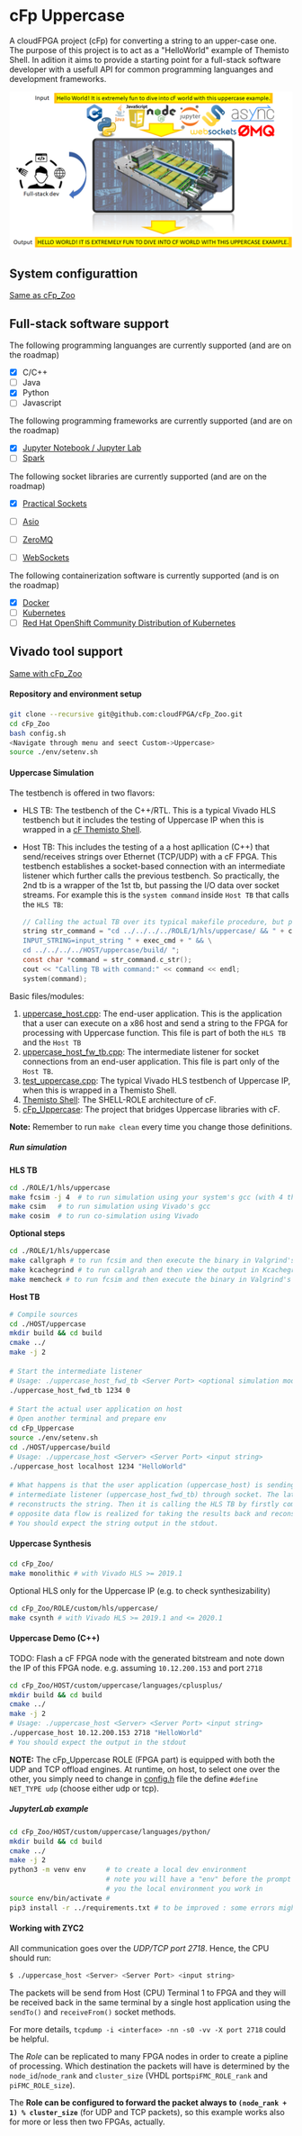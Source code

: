# cFp Uppercase

A cloudFPGA project (cFp) for converting a string to an upper-case one. The purpose of this project 
is to act as a "HelloWorld" example of Themisto Shell. In adition it aims to provide a starting point 
for a full-stack software developer with a usefull API for common programming languanges and development frameworks.


![Oveview of cFp_Uppercase](../../../../doc/cFp_Uppercase.png)


## System configurattion

[Same as cFp_Zoo](https://cloudfpga.github.io/Doc/pages/PROJECTS/cFp_Zoo_overview.html#system-configurattion) 
## Full-stack software support

The following programming languanges are currently supported (and are on the roadmap)

- [x] C/C++
- [ ] Java
- [x] Python
- [ ] Javascript

The following programming frameworks are currently supported (and are on the roadmap)

- [x] [Jupyter Notebook / Jupyter Lab](https://jupyter.org/)
- [ ] [Spark](https://spark.apache.org/)

The following socket libraries are currently supported (and are on the roadmap)

- [x] [Practical Sockets](http://cs.ecs.baylor.edu/~donahoo/practical/CSockets/practical/)
- [ ] [Asio](https://think-async.com/Asio/)
- [ ] [ZeroMQ](https://zeromq.org/)
- [ ] [WebSockets](https://developer.mozilla.org/en-US/docs/Web/API/WebSockets_API)


The following containerization software is currently supported (and is on the roadmap)

- [x] [Docker](www.docker.com)
- [ ] [Kubernetes](https://kubernetes.io/)
- [ ] [Red Hat OpenShift Community Distribution of Kubernetes](https://www.okd.io/)

## Vivado tool support

[Same with cFp_Zoo](https://cloudfpga.github.io/Doc/pages/PROJECTS/cFp_Zoo_overview.html#vivado-vitis-tool-support)


#### Repository and environment setup

```bash
git clone --recursive git@github.com:cloudFPGA/cFp_Zoo.git
cd cFp_Zoo
bash config.sh
<Navigate through menu and seect Custom->Uppercase>
source ./env/setenv.sh
```

#### Uppercase Simulation 

The testbench is offered in two flavors:
- HLS TB: The testbench of the C++/RTL. This is a typical Vivado HLS testbench but it includes the testing of Uppercase IP when this is wrapped in a [cF Themisto Shell](https://pages.github.com/cloudFPGA/Doc/pages/cfdk.html#the-themisto-sra).
- Host TB: This includes the testing of a a host apllication (C++) that send/receives strings over Ethernet (TCP/UDP) with a cF FPGA. This testbench establishes a socket-based connection with an intermediate listener which further calls the previous testbench. So practically, the 2nd tb is a wrapper of the 1st tb, but passing the I/O data over socket streams.
  For example this is the `system command` inside `Host TB` that calls the `HLS TB`:
  
  ```c
  // Calling the actual TB over its typical makefile procedure, but passing the save file
  string str_command = "cd ../../../../ROLE/1/hls/uppercase/ && " + clean_cmd + "\
  INPUT_STRING=input_string " + exec_cmd + " && \
  cd ../../../../HOST/uppercase/build/ "; 
  const char *command = str_command.c_str(); 
  cout << "Calling TB with command:" << command << endl; 
  system(command); 
  ```

Basic files/modules:
  1. [uppercase_host.cpp](https://github.com/cloudFPGA/cFp_Zoo/blob/HEAD/HOST/custom/uppercase/languages/cplusplus/src/uppercase_host.cpp): The end-user application. This is the application that a user can execute on a x86 host and send a string to the FPGA for processing with Uppercase function. This file is part of both the `HLS TB` and the `Host TB`
  2. [uppercase_host_fw_tb.cpp](https://github.com/cloudFPGA/cFp_Zoo/blob/HEAD/HOST/custom/uppercase/languages/cplusplus/src/uppercase_host_fwd_tb.cpp): The intermediate listener for socket connections from an end-user application. This file is part only of the `Host TB`.
  3. [test_uppercase.cpp](https://github.com/cloudFPGA/cFp_Zoo/blob/HEAD/ROLE/custom/hls/uppercase/test/test_uppercase.cpp): The typical Vivado HLS testbench of Uppercase IP, when this is wrapped in a Themisto Shell.
  4. [Themisto Shell](https://pages.github.com/cloudFPGA/Doc/pages/cfdk.html#the-themisto-sra): The SHELL-ROLE architecture of cF.
  5. [cFp_Uppercase](https://github.com/cloudFPGA/cFp_Uppercase): The project that bridges Uppercase libraries with cF.

  
  
**Note:** Remember to run `make clean` every time you change those definitions.
  
##### Run simulation

**HLS TB**
  
```bash
cd ./ROLE/1/hls/uppercase
make fcsim -j 4  # to run simulation using your system's gcc (with 4 threads)
make csim   # to run simulation using Vivado's gcc
make cosim  # to run co-simulation using Vivado
```

**Optional steps**

```bash
cd ./ROLE/1/hls/uppercase
make callgraph # to run fcsim and then execute the binary in Valgrind's callgraph tool
make kcachegrind # to run callgrah and then view the output in Kcachegrind tool
make memcheck # to run fcsim and then execute the binary in Valgrind's memcheck tool (to inspect memory leaks)
```

**Host TB**
  
```bash
# Compile sources
cd ./HOST/uppercase
mkdir build && cd build
cmake ../
make -j 2

# Start the intermediate listener
# Usage: ./uppercase_host_fwd_tb <Server Port> <optional simulation mode>
./uppercase_host_fwd_tb 1234 0

# Start the actual user application on host
# Open another terminal and prepare env
cd cFp_Uppercase
source ./env/setenv.sh
cd ./HOST/uppercase/build
# Usage: ./uppercase_host <Server> <Server Port> <input string>
./uppercase_host localhost 1234 "HelloWorld"

# What happens is that the user application (uppercase_host) is sending an input string to 
# intermediate listener (uppercase_host_fwd_tb) through socket. The latter receives the payload and 
# reconstructs the string. Then it is calling the HLS TB by firstly compiling the HLS TB files. The 
# opposite data flow is realized for taking the results back and reconstruct the FPGA output string.
# You should expect the string output in the stdout.
```

#### Uppercase Synthesis

```bash
cd cFp_Zoo/
make monolithic # with Vivado HLS >= 2019.1
```

Optional HLS only for the Uppercase IP (e.g. to check synthesizability)
```bash
cd cFp_Zoo/ROLE/custom/hls/uppercase/
make csynth # with Vivado HLS >= 2019.1 and <= 2020.1
```


#### Uppercase Demo (C++)

TODO: Flash a cF FPGA node with the generated bitstream and note down the IP of this FPGA node. e.g. assuming `10.12.200.153` and port `2718`


```bash
cd cFp_Zoo/HOST/custom/uppercase/languages/cplusplus/
mkdir build && cd build
cmake ../
make -j 2
# Usage: ./uppercase_host <Server> <Server Port> <input string>
./uppercase_host 10.12.200.153 2718 "HelloWorld"
# You should expect the output in the stdout
```

**NOTE:** The cFp_Uppercase ROLE (FPGA part) is equipped with both the UDP and TCP offload engines. At 
runtime, on host, to select one over the other, you simply need to change in [config.h](https://github.com/cloudFPGA/cFp_Zoo/blob/master/HOST/custom/uppercase/languages/cplusplus/include/config.h) file the define `#define NET_TYPE udp` (choose either udp or tcp).


##### JupyterLab example

```bash
cd cFp_Zoo/HOST/custom/uppercase/languages/python/
mkdir build && cd build
cmake ../
make -j 2
python3 -m venv env     # to create a local dev environment
                        # note you will have a "env" before the prompt to remind
                        # you the local environment you work in
source env/bin/activate # 
pip3 install -r ../requirements.txt # to be improved : some errors might occur depending on environment
```


#### Working with ZYC2

All communication goes over the *UDP/TCP port 2718*. Hence, the CPU should run:
```bash
$ ./uppercase_host <Server> <Server Port> <input string>
```

The packets will be send from Host (CPU) Terminal 1 to FPGA and they will be received back in the 
same terminal by a single host application using the `sendTo()` and `receiveFrom()` socket methods.

For more details, `tcpdump -i <interface> -nn -s0 -vv -X port 2718` could be helpful.

The *Role* can be replicated to many FPGA nodes in order to create a pipline of processing.
Which destination the packets will have is determined by the `node_id`/`node_rank` and `cluster_size`
(VHDL ports`piFMC_ROLE_rank` and `piFMC_ROLE_size`).

The **Role can be configured to forward the packet always to `(node_rank + 1) % cluster_size`** 
(for UDP and TCP packets), so this example works also for more or less then two FPGAs, actually.
